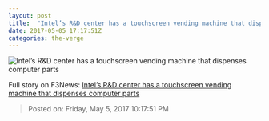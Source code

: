 ```yaml
---
layout: post
title:  "Intel’s R&D center has a touchscreen vending machine that dispenses computer parts"
date: 2017-05-05 17:17:51Z
categories: the-verge
---
```


![Intel’s R&D center has a touchscreen vending machine that dispenses computer parts](https://cdn0.vox-cdn.com/thumbor/PBZVNgKnUIfqcTE3E3dCCVr0mDo=/0x96:1024x672/1600x900/cdn0.vox-cdn.com/uploads/chorus_image/image/54642615/intel_vending_machine.0.jpg)




Full story on F3News: [Intel’s R&D center has a touchscreen vending machine that dispenses computer parts](http://www.f3nws.com/n/vfEM3G)

> Posted on: Friday, May 5, 2017 10:17:51 PM
